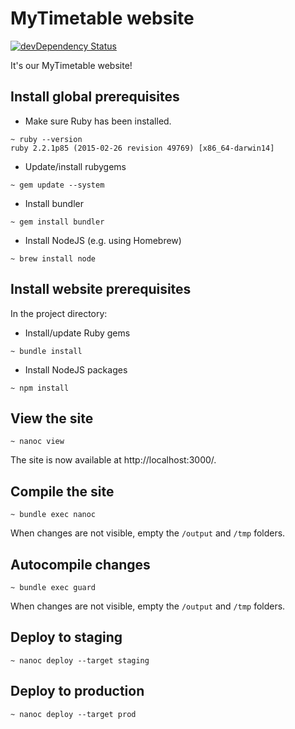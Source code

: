 # MyTimetable website

[![devDependency Status](https://david-dm.org/eveoh/website-eveoh/dev-status.svg)](https://david-dm.org/eveoh/website-eveoh#info=devDependencies)

It's our MyTimetable website!

## Install global prerequisites
* Make sure Ruby has been installed.

```
~ ruby --version
ruby 2.2.1p85 (2015-02-26 revision 49769) [x86_64-darwin14]
```

* Update/install rubygems

```
~ gem update --system
```

* Install bundler

```
~ gem install bundler
```

* Install NodeJS (e.g. using Homebrew)

```
~ brew install node
```

## Install website prerequisites

In the project directory:

* Install/update Ruby gems

```
~ bundle install
```

* Install NodeJS packages

```
~ npm install
```

## View the site
```
~ nanoc view
```

The site is now available at http://localhost:3000/.

## Compile the site
```
~ bundle exec nanoc
```

When changes are not visible, empty the `/output` and `/tmp` folders.

## Autocompile changes
```
~ bundle exec guard
```

When changes are not visible, empty the `/output` and `/tmp` folders.

## Deploy to staging
```
~ nanoc deploy --target staging
```

## Deploy to production
```
~ nanoc deploy --target prod
```

